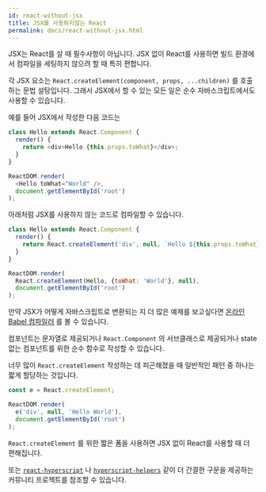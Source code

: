 ```yaml
---
id: react-without-jsx
title: JSX를 사용하지않는 React
permalink: docs/react-without-jsx.html
---
```


JSX는 React를 살 때 필수사항이 아닙니다. JSX 없이 React를 사용하면 빌드 환경에서 컴파일을 세팅하지 않으려 할 때 특히 편합니다.

각 JSX 요소는 `React.createElement(component, props, ...children)` 를 호출하는 문법 설탕입니다. 그래서 JSX에서 할 수 있는 모든 일은 순수 자바스크립트에서도 사용할 수 있습니다.

예를 들어 JSX에서 작성한 다음 코드는

```js
class Hello extends React.Component {
  render() {
    return <div>Hello {this.props.toWhat}</div>;
  }
}

ReactDOM.render(
  <Hello toWhat="World" />,
  document.getElementById('root')
);
```

아래처럼 JSX를 사용하지 않는 코드로 컴파일할 수 있습니다.

```js
class Hello extends React.Component {
  render() {
    return React.createElement('div', null, `Hello ${this.props.toWhat}`);
  }
}

ReactDOM.render(
  React.createElement(Hello, {toWhat: 'World'}, null),
  document.getElementById('root')
);
```

만약 JSX가 어떻게 자바스크립트로 변환되는 지 더 많은 예제를 보고싶다면 [온라인 Babel 컴파일러](babel://jsx-simple-example) 를 볼 수 있습니다.

컴포넌트는 문자열로 제공되거나 `React.Component` 의 서브클래스로 제공되거나 state 없는 컴포넌트를 위한 순수 함수로 작성할 수 있습니다.

너무 많이 `React.createElement` 작성하는 데 피곤해졌을 때 일반적인 패턴 중 하나는 짧게 할당하는 것입니다.

```js
const e = React.createElement;

ReactDOM.render(
  e('div', null, 'Hello World'),
  document.getElementById('root')
);
```

`React.createElement` 를 위한 짧은 폼을 사용하면 JSX 없이 React를 사용할 때 더 편해집니다.

또는 [`react-hyperscript`](https://github.com/mlmorg/react-hyperscript) 나 [`hyperscript-helpers`](https://github.com/ohanhi/hyperscript-helpers) 같이 더 간결한 구문을 제공하는 커뮤니티 프로젝트를 참조할 수 있습니다.